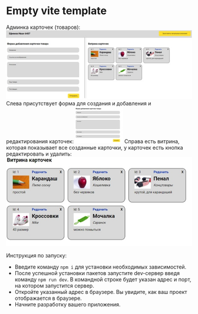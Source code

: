 # Empty vite template

Админка карточек (товаров):
![Окно](image/image.jpg)
Слева присутствует форма для создания и добавления и редактирования карточек:
![Форма](image/image1.jpg)
Справа есть витрина, которая показывает все созданные карточки, у карточек есть кнопка редактировать и удалить:
![Витрина карточек](image/image2.jpg)


Инструкция по запуску:

- Введите команду `npm i` для установки необходимых зависимостей.
- После успешной установки пакетов запустите dev-сервер введя команду `npm run dev`. В командной строке будет указан адрес и порт, на котором запустится сервер.
- Откройте указанный адрес в браузере. Вы увидите, как ваш проект отображается в браузере.
- Начните разработку вашего приложения.
